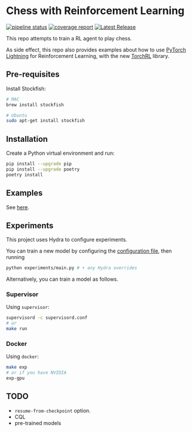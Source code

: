 # Chess with Reinforcement Learning

[![pipeline status](https://gitlab.com/gianmarcoaversanotest/chess/badges/main/pipeline.svg)](https://gitlab.com/gianmarcoaversanotest/chess/-/commits/main) [![coverage report](https://gitlab.com/gianmarcoaversanotest/chess/badges/main/coverage.svg)](https://gitlab.com/gianmarcoaversanotest/chess/-/commits/main) [![Latest Release](https://gitlab.com/gianmarcoaversanotest/chess/-/badges/release.svg)](https://gitlab.com/gianmarcoaversanotest/chess/-/releases)

This repo attempts to train a RL agent to play chess.

As side effect, this repo also provides examples about how to use [PyTorch Lightning](https://lightning.ai/docs/pytorch/stable/) for Reinforcement Learning, with the new [TorchRL](https://github.com/pytorch/rl) library.

## Pre-requisites

Install Stockfish:

```bash
# MAC
brew install stockfish
```

```bash
# Ubuntu
sudo apt-get install stockfish
```

## Installation

Create a Python virtual environment and run:

```bash
pip install --upgrade pip
pip install --upgrade poetry
poetry install
```

## Examples

See [here](./examples).

## Experiments

This project uses Hydra to configure experiments.

You can train a new model by configuring the [configuration file](./configs/main.yaml), then running

```bash
python experiments/main.py # + any Hydra overrides
```

Alternatively, you can train a model as follows.

### Supervisor

Using `supervisor`:

```bash
supervisord -c supervisord.conf
# or
make run
```

### Docker

Using `docker`:

```bash
make exp
# or if you have NVIDIA
exp-gpu
```

## TODO

- `resume-from-checkpoint` option.
- CQL
- pre-trained models
